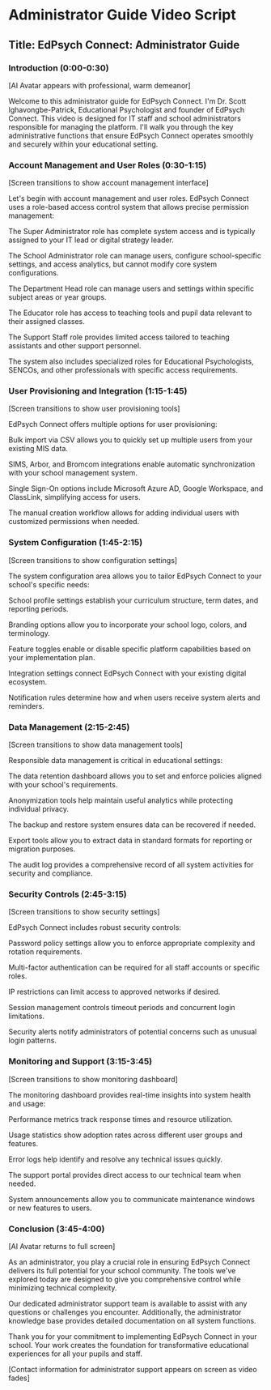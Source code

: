 # Administrator Guide Video Script

## Title: EdPsych Connect: Administrator Guide

### Introduction (0:00-0:30)
[AI Avatar appears with professional, warm demeanor]

Welcome to this administrator guide for EdPsych Connect. I'm Dr. Scott Ighavongbe-Patrick, Educational Psychologist and founder of EdPsych Connect. This video is designed for IT staff and school administrators responsible for managing the platform. I'll walk you through the key administrative functions that ensure EdPsych Connect operates smoothly and securely within your educational setting.

### Account Management and User Roles (0:30-1:15)
[Screen transitions to show account management interface]

Let's begin with account management and user roles. EdPsych Connect uses a role-based access control system that allows precise permission management:

The Super Administrator role has complete system access and is typically assigned to your IT lead or digital strategy leader.

The School Administrator role can manage users, configure school-specific settings, and access analytics, but cannot modify core system configurations.

The Department Head role can manage users and settings within specific subject areas or year groups.

The Educator role has access to teaching tools and pupil data relevant to their assigned classes.

The Support Staff role provides limited access tailored to teaching assistants and other support personnel.

The system also includes specialized roles for Educational Psychologists, SENCOs, and other professionals with specific access requirements.

### User Provisioning and Integration (1:15-1:45)
[Screen transitions to show user provisioning tools]

EdPsych Connect offers multiple options for user provisioning:

Bulk import via CSV allows you to quickly set up multiple users from your existing MIS data.

SIMS, Arbor, and Bromcom integrations enable automatic synchronization with your school management system.

Single Sign-On options include Microsoft Azure AD, Google Workspace, and ClassLink, simplifying access for users.

The manual creation workflow allows for adding individual users with customized permissions when needed.

### System Configuration (1:45-2:15)
[Screen transitions to show configuration settings]

The system configuration area allows you to tailor EdPsych Connect to your school's specific needs:

School profile settings establish your curriculum structure, term dates, and reporting periods.

Branding options allow you to incorporate your school logo, colors, and terminology.

Feature toggles enable or disable specific platform capabilities based on your implementation plan.

Integration settings connect EdPsych Connect with your existing digital ecosystem.

Notification rules determine how and when users receive system alerts and reminders.

### Data Management (2:15-2:45)
[Screen transitions to show data management tools]

Responsible data management is critical in educational settings:

The data retention dashboard allows you to set and enforce policies aligned with your school's requirements.

Anonymization tools help maintain useful analytics while protecting individual privacy.

The backup and restore system ensures data can be recovered if needed.

Export tools allow you to extract data in standard formats for reporting or migration purposes.

The audit log provides a comprehensive record of all system activities for security and compliance.

### Security Controls (2:45-3:15)
[Screen transitions to show security settings]

EdPsych Connect includes robust security controls:

Password policy settings allow you to enforce appropriate complexity and rotation requirements.

Multi-factor authentication can be required for all staff accounts or specific roles.

IP restrictions can limit access to approved networks if desired.

Session management controls timeout periods and concurrent login limitations.

Security alerts notify administrators of potential concerns such as unusual login patterns.

### Monitoring and Support (3:15-3:45)
[Screen transitions to show monitoring dashboard]

The monitoring dashboard provides real-time insights into system health and usage:

Performance metrics track response times and resource utilization.

Usage statistics show adoption rates across different user groups and features.

Error logs help identify and resolve any technical issues quickly.

The support portal provides direct access to our technical team when needed.

System announcements allow you to communicate maintenance windows or new features to users.

### Conclusion (3:45-4:00)
[AI Avatar returns to full screen]

As an administrator, you play a crucial role in ensuring EdPsych Connect delivers its full potential for your school community. The tools we've explored today are designed to give you comprehensive control while minimizing technical complexity.

Our dedicated administrator support team is available to assist with any questions or challenges you encounter. Additionally, the administrator knowledge base provides detailed documentation on all system functions.

Thank you for your commitment to implementing EdPsych Connect in your school. Your work creates the foundation for transformative educational experiences for all your pupils and staff.

[Contact information for administrator support appears on screen as video fades]
